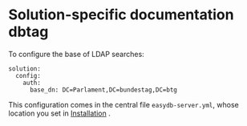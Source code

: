 # Solution-specific documentation dbtag

To configure the base of LDAP searches:

~~~~
solution:
  config:
    auth:
      base_dn: DC=Parlament,DC=bundestag,DC=btg
~~~~


This configuration comes in the central file `easydb-server.yml`, whose location you set in [Installation](./sysadmin/installation/installation.md) .